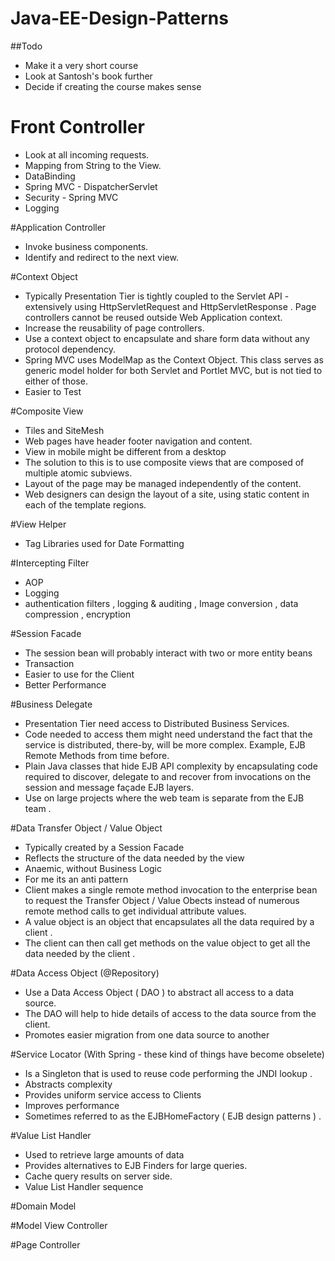 # Java-EE-Design-Patterns

##Todo
- Make it a very short course
- Look at Santosh's book further
- Decide if creating the course makes sense

# Front Controller
- Look at all incoming requests.
- Mapping from String to the View.
- DataBinding
- Spring MVC - DispatcherServlet
- Security - Spring MVC
- Logging

#Application Controller
- Invoke business components.
- Identify and redirect to the next view.

#Context Object
- Typically Presentation Tier is tightly coupled to the Servlet API - extensively using HttpServletRequest and HttpServletResponse . Page controllers cannot be reused outside Web Application context.
- Increase the reusability of page controllers.
- Use a context object to encapsulate and share form data without any protocol dependency.
- Spring MVC uses ModelMap as the Context Object. This class serves as generic model holder for both Servlet and Portlet MVC, but is not tied to either of those.
- Easier to Test

#Composite View
- Tiles and SiteMesh
- Web pages have header footer navigation and content. 
- View in mobile might be different from a desktop
- The solution to this is to use composite views that are composed of multiple atomic subviews. 
- Layout of the page may be managed independently of the content.
- Web designers can design the layout of a site, using static content in each of the template regions. 

#View Helper
- Tag Libraries used for Date Formatting

#Intercepting Filter
- AOP
- Logging
- authentication filters , logging & auditing , Image conversion , data compression , encryption

#Session Facade
- The session bean will probably interact with two or more entity beans
- Transaction
- Easier to use for the Client
- Better Performance

#Business Delegate
- Presentation Tier need access to Distributed Business Services.
- Code needed to access them might need understand the fact that the service is distributed, there-by, will be more complex. Example, EJB Remote Methods from time before.
- Plain Java classes that hide EJB API complexity by encapsulating code required to discover, delegate to and recover from invocations on the session and message façade EJB layers.
- Use on large projects where the web team is separate from the EJB team .

#Data Transfer Object / Value Object
- Typically created by a Session Facade
- Reflects the structure of the data needed by the view
- Anaemic, without Business Logic
- For me its an anti pattern
- Client makes a single remote method invocation to the enterprise bean to request the Transfer Object / Value Obects instead of numerous remote method calls to get individual attribute values.
- A value object is an object that encapsulates all the data required by a client . 
- The client can then call get methods on the value object to get all the data needed by the client .

#Data Access Object (@Repository)
- Use a Data Access Object ( DAO ) to abstract all access to a data source. 
- The DAO will help to hide details of access to the data source from the client. 
- Promotes easier migration from one data source to another


#Service Locator  (With Spring - these kind of things have become obselete)
- Is a Singleton that is used to reuse code performing the JNDI lookup . 
- Abstracts complexity 
- Provides uniform service access to Clients 
- Improves performance 
- Sometimes referred to as the EJBHomeFactory ( EJB design patterns ) .


#Value List Handler
- Used to retrieve large amounts of data
- Provides alternatives to EJB Finders for large queries.
- Cache query results on server side.
- Value List Handler sequence


#Domain Model

#Model View Controller

#Page Controller



